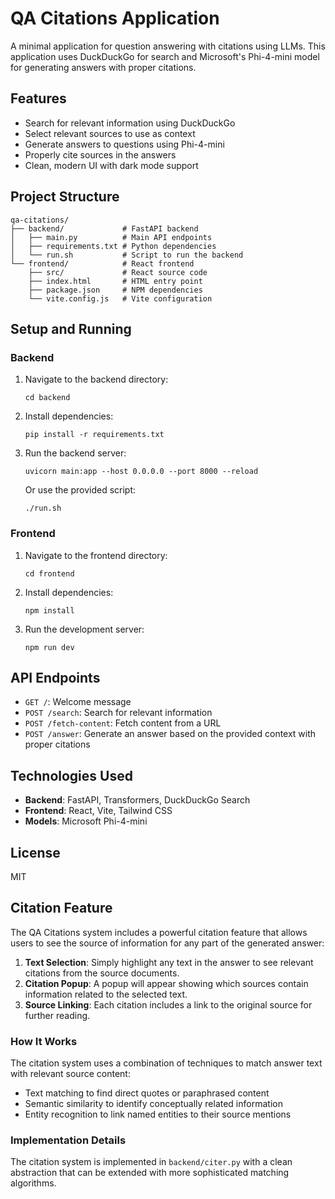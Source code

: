 # QA Citations Application

A minimal application for question answering with citations using LLMs. This application uses DuckDuckGo for search and Microsoft's Phi-4-mini model for generating answers with proper citations.

## Features

- Search for relevant information using DuckDuckGo
- Select relevant sources to use as context
- Generate answers to questions using Phi-4-mini
- Properly cite sources in the answers
- Clean, modern UI with dark mode support

## Project Structure

```
qa-citations/
├── backend/             # FastAPI backend
│   ├── main.py          # Main API endpoints
│   ├── requirements.txt # Python dependencies
│   └── run.sh           # Script to run the backend
└── frontend/            # React frontend
    ├── src/             # React source code
    ├── index.html       # HTML entry point
    ├── package.json     # NPM dependencies
    └── vite.config.js   # Vite configuration
```

## Setup and Running

### Backend

1. Navigate to the backend directory:
   ```
   cd backend
   ```

2. Install dependencies:
   ```
   pip install -r requirements.txt
   ```

3. Run the backend server:
   ```
   uvicorn main:app --host 0.0.0.0 --port 8000 --reload
   ```
   Or use the provided script:
   ```
   ./run.sh
   ```

### Frontend

1. Navigate to the frontend directory:
   ```
   cd frontend
   ```

2. Install dependencies:
   ```
   npm install
   ```

3. Run the development server:
   ```
   npm run dev
   ```

## API Endpoints

- `GET /`: Welcome message
- `POST /search`: Search for relevant information
- `POST /fetch-content`: Fetch content from a URL
- `POST /answer`: Generate an answer based on the provided context with proper citations

## Technologies Used

- **Backend**: FastAPI, Transformers, DuckDuckGo Search
- **Frontend**: React, Vite, Tailwind CSS
- **Models**: Microsoft Phi-4-mini

## License

MIT 

## Citation Feature

The QA Citations system includes a powerful citation feature that allows users to see the source of information for any part of the generated answer:

1. **Text Selection**: Simply highlight any text in the answer to see relevant citations from the source documents.
2. **Citation Popup**: A popup will appear showing which sources contain information related to the selected text.
3. **Source Linking**: Each citation includes a link to the original source for further reading.

### How It Works

The citation system uses a combination of techniques to match answer text with relevant source content:

- Text matching to find direct quotes or paraphrased content
- Semantic similarity to identify conceptually related information
- Entity recognition to link named entities to their source mentions

### Implementation Details

The citation system is implemented in `backend/citer.py` with a clean abstraction that can be extended with more sophisticated matching algorithms. 